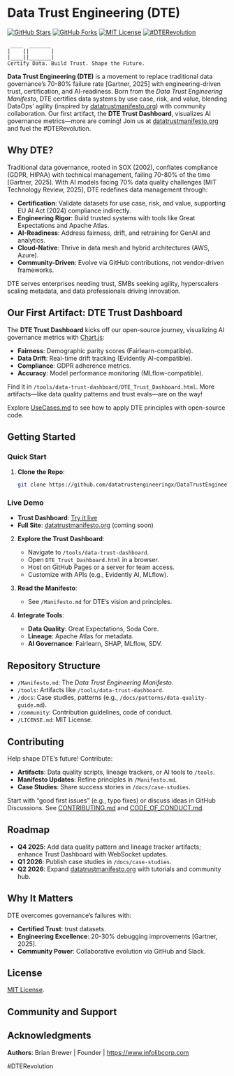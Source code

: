 # Data Trust Engineering (DTE)

[![GitHub Stars](https://img.shields.io/github/stars/datatrustengineering/DataTrustEngineering)](https://github.com/[YourUsername]/DataTrustEngineering/stargazers)
[![GitHub Forks](https://img.shields.io/github/forks/datatrustengineering/DataTrustEngineering)](https://github.com/[YourUsername]/DataTrustEngineering/network)
[![MIT License](https://img.shields.io/badge/License-MIT-blue.svg)](/LICENSE.md)
[![#DTERevolution](https://img.shields.io/badge/Join-%23DTERevolution-brightgreen)](https://x.com/hashtag/DTERevolution)

```
 ____  _______
|    ||       | 
|____||_______|
Certify Data. Build Trust. Shape the Future.
```

**Data Trust Engineering (DTE)** is a movement to replace traditional data governance’s 70-80% failure rate [Gartner, 2025] with engineering-driven trust, certification, and AI-readiness. Born from the *Data Trust Engineering Manifesto*, DTE certifies data systems by use case, risk, and value, blending DataOps’ agility (inspired by [datatrustmanifesto.org](https://datatrustmanifesto.org)) with community collaboration. Our first artifact, the **DTE Trust Dashboard**, visualizes AI governance metrics—more are coming! Join us at [datatrustmanifesto.org](https://datatrustmanifesto.org) and fuel the #DTERevolution.

## Why DTE?

Traditional data governance, rooted in SOX (2002), conflates compliance (GDPR, HIPAA) with technical management, failing 70-80% of the time [Gartner, 2025]. With AI models facing 70% data quality challenges [MIT Technology Review, 2025], DTE redefines data management through:
- **Certification**: Validate datasets for use case, risk, and value, supporting EU AI Act (2024) compliance indirectly.
- **Engineering Rigor**: Build trusted systems with tools like Great Expectations and Apache Atlas.
- **AI-Readiness**: Address fairness, drift, and retraining for GenAI and analytics.
- **Cloud-Native**: Thrive in data mesh and hybrid architectures (AWS, Azure).
- **Community-Driven**: Evolve via GitHub contributions, not vendor-driven frameworks.

DTE serves enterprises needing trust, SMBs seeking agility, hyperscalers scaling metadata, and data professionals driving innovation.

## Our First Artifact: DTE Trust Dashboard

The **DTE Trust Dashboard** kicks off our open-source journey, visualizing AI governance metrics with [Chart.js](https://www.chartjs.org):
- **Fairness**: Demographic parity scores (Fairlearn-compatible).
- **Data Drift**: Real-time drift tracking (Evidently AI-compatible).
- **Compliance**: GDPR adherence metrics.
- **Accuracy**: Model performance monitoring (MLflow-compatible).


Find it in `/tools/data-trust-dashboard/DTE_Trust_Dashboard.html`. More artifacts—like data quality patterns and trust evals—are on the way!

Explore [UseCases.md](UseCases.md) to see how to apply DTE principles with open-source code.

## Getting Started

### Quick Start
1. **Clone the Repo**:
   ```bash
   git clone https://github.com/datatrustengineeringx/DataTrustEngineering.git
   ```

### Live Demo
- **Trust Dashboard**: [Try it live](https://datatrustengineering.github.io/DataTrustEngineering/tools/data-trust-dashboard/DTE_Trust_Dashboard.html)
- **Full Site**: [datatrustmanifesto.org](https://datatrustmanifesto.org) (coming soon)

2. **Explore the Trust Dashboard**:
   - Navigate to `/tools/data-trust-dashboard`.
   - Open `DTE_Trust_Dashboard.html` in a browser.
   - Host on GitHub Pages or a server for team access.
   - Customize with APIs (e.g., Evidently AI, MLflow).

3. **Read the Manifesto**:
   - See `/Manifesto.md` for DTE’s vision and principles.

4. **Integrate Tools**:
   - **Data Quality**: Great Expectations, Soda Core.
   - **Lineage**: Apache Atlas for metadata.
   - **AI Governance**: Fairlearn, SHAP, MLflow, SDV.

## Repository Structure

- `/Manifesto.md`: The *Data Trust Engineering Manifesto*.
- `/tools`: Artifacts like `/tools/data-trust-dashboard`.
- `/docs`: Case studies, patterns (e.g., `/docs/patterns/data-quality-guide.md`).
- `/community`: Contribution guidelines, code of conduct.
- `/LICENSE.md`: MIT License.


## Contributing

Help shape DTE’s future! Contribute:
- **Artifacts**: Data quality scripts, lineage trackers, or AI tools to `/tools`.
- **Manifesto Updates**: Refine principles in `/Manifesto.md`.
- **Case Studies**: Share success stories in `/docs/case-studies`.

Start with “good first issues” (e.g., typo fixes) or discuss ideas in GitHub Discussions. See [CONTRIBUTING.md](/community/CONTRIBUTING.md) and [CODE_OF_CONDUCT.md](/community/CODE_OF_CONDUCT.md).

## Roadmap

- **Q4 2025**: Add data quality pattern and lineage tracker artifacts; enhance Trust Dashboard with WebSocket updates.
- **Q1 2026**: Publish case studies in `/docs/case-studies`.
- **Q2 2026**: Expand [datatrustmanifesto.org](https://datatrustmanifesto.org) with tutorials and community hub.

## Why It Matters

DTE overcomes governance’s failures with:
- **Certified Trust**: trust datasets.
- **Engineering Excellence**: 20-30% debugging improvements [Gartner, 2025].
- **Community Power**: Collaborative evolution via GitHub and Slack.

## License

[MIT License](/LICENSE.md).

## Community and Support

## Acknowledgments


**Authors**: Brian Brewer | Founder | https://www.infolibcorp.com

#DTERevolution








